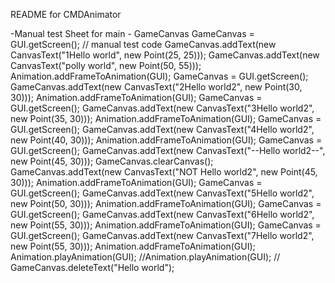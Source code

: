 README for CMDAnimator

-Manual test Sheet for main -
GameCanvas GameCanvas = GUI.getScreen();
		// manual test code
		GameCanvas.addText(new CanvasText("1Hello world", new Point(25, 25)));
		GameCanvas.addText(new CanvasText("polly world", new Point(50, 55)));
		Animation.addFrameToAnimation(GUI);
		GameCanvas = GUI.getScreen();
		GameCanvas.addText(new CanvasText("2Hello world2", new Point(30, 30)));
		Animation.addFrameToAnimation(GUI);
		GameCanvas = GUI.getScreen();
		GameCanvas.addText(new CanvasText("3Hello world2", new Point(35, 30)));
		Animation.addFrameToAnimation(GUI);
		GameCanvas = GUI.getScreen();
		GameCanvas.addText(new CanvasText("4Hello world2", new Point(40, 30)));
		Animation.addFrameToAnimation(GUI);
		GameCanvas = GUI.getScreen();
		GameCanvas.addText(new CanvasText("--Hello world2--", new Point(45, 30)));
		GameCanvas.clearCanvas();
		GameCanvas.addText(new CanvasText("NOT Hello world2", new Point(45, 30)));
		Animation.addFrameToAnimation(GUI);
		GameCanvas = GUI.getScreen();
		GameCanvas.addText(new CanvasText("5Hello world2", new Point(50, 30)));
		Animation.addFrameToAnimation(GUI);
		GameCanvas = GUI.getScreen();
		GameCanvas.addText(new CanvasText("6Hello world2", new Point(55, 30)));
		Animation.addFrameToAnimation(GUI);
		GameCanvas = GUI.getScreen();
		GameCanvas.addText(new CanvasText("7Hello world2", new Point(55, 30)));
		Animation.addFrameToAnimation(GUI);
		Animation.playAnimation(GUI);
		//Animation.playAnimation(GUI);
		// GameCanvas.deleteText("Hello world");